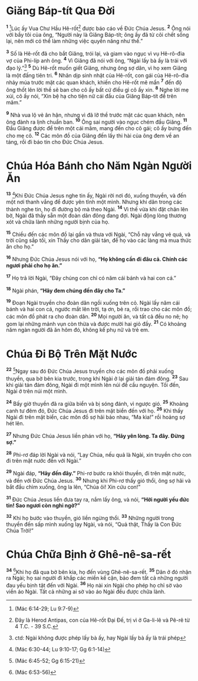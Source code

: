 # Giăng Báp-tít Qua Đời
<sup><b>1</b></sup> [^1@-53ff3968-cb42-440b-a779-dcee247a38f7]Lúc ấy Vua Chư Hầu Hê-rốt[^1-53ff3968-cb42-440b-a779-dcee247a38f7] được báo cáo về Đức Chúa Jesus. <sup><b>2</b></sup> Ông nói với bầy tôi của ông, “Người này là Giăng Báp-tít; ông ấy đã từ cõi chết sống lại, nên mới có thể làm những việc quyền năng như thế.”

<sup><b>3</b></sup> Số là Hê-rốt đã cho bắt Giăng, trói lại, và giam vào ngục vì vụ Hê-rô-đia vợ của Phi-líp anh ông. <sup><b>4</b></sup> Vì Giăng đã nói với ông, “Ngài lấy bà ấy là trái với đạo lý.”[^2-53ff3968-cb42-440b-a779-dcee247a38f7] <sup><b>5</b></sup> Dù Hê-rốt muốn giết Giăng, nhưng ông sợ dân, vì họ xem Giăng là một đấng tiên tri. <sup><b>6</b></sup> Nhân dịp sinh nhật của Hê-rốt, con gái của Hê-rô-đia nhảy múa trước mặt các quan khách, khiến cho Hê-rốt mê mẩn <sup><b>7</b></sup> đến độ ông thốt lên lời thề sẽ ban cho cô ấy bất cứ điều gì cô ấy xin. <sup><b>8</b></sup> Nghe lời mẹ xúi, cô ấy nói, “Xin bệ hạ cho tiện nữ cái đầu của Giăng Báp-tít để trên mâm.”

<sup><b>9</b></sup> Nhà vua lộ vẻ ân hận, nhưng vì đã lỡ thề trước mặt các quan khách, nên ông đành ra lịnh chuẩn ban. <sup><b>10</b></sup> Ông sai người vào ngục chém đầu Giăng. <sup><b>11</b></sup> Đầu Giăng được để trên một cái mâm, mang đến cho cô gái; cô ấy bưng đến cho mẹ cô. <sup><b>12</b></sup> Các môn đồ của Giăng đến lấy thi hài của ông đem về an táng, rồi đi báo tin cho Đức Chúa Jesus.

# Chúa Hóa Bánh cho Năm Ngàn Người Ăn
<sup><b>13</b></sup> [^2@-53ff3968-cb42-440b-a779-dcee247a38f7]Khi Đức Chúa Jesus nghe tin ấy, Ngài rời nơi đó, xuống thuyền, và đến một nơi thanh vắng để được yên tĩnh một mình. Nhưng khi dân trong các thành nghe tin, họ đi đường bộ mà theo Ngài. <sup><b>14</b></sup> Vì thế vừa khi đặt chân lên bờ, Ngài đã thấy sẵn một đoàn dân đông đang đợi. Ngài động lòng thương xót và chữa lành những người bịnh của họ.

<sup><b>15</b></sup> Chiều đến các môn đồ lại gần và thưa với Ngài, “Chỗ này vắng vẻ quá, và trời cũng sắp tối, xin Thầy cho dân giải tán, để họ vào các làng mà mua thức ăn cho họ.”

<sup><b>16</b></sup> Nhưng Đức Chúa Jesus nói với họ, **“Họ không cần đi đâu cả. Chính các ngươi phải cho họ ăn.”**

<sup><b>17</b></sup> Họ trả lời Ngài, “Đây chúng con chỉ có năm cái bánh và hai con cá.”

<sup><b>18</b></sup> Ngài phán, **“Hãy đem chúng đến đây cho Ta.”**

<sup><b>19</b></sup> Đoạn Ngài truyền cho đoàn dân ngồi xuống trên cỏ. Ngài lấy năm cái bánh và hai con cá, ngước mắt lên trời, tạ ơn, bẻ ra, rồi trao cho các môn đồ; các môn đồ phát ra cho đoàn dân. <sup><b>20</b></sup> Mọi người ăn, và tất cả đều no nê; họ gom lại những mảnh vụn còn thừa và được mười hai giỏ đầy. <sup><b>21</b></sup> Có khoảng năm ngàn người đã ăn hôm đó, không kể phụ nữ và trẻ em.

# Chúa Đi Bộ Trên Mặt Nước
<sup><b>22</b></sup> [^3@-53ff3968-cb42-440b-a779-dcee247a38f7]Ngay sau đó Đức Chúa Jesus truyền cho các môn đồ phải xuống thuyền, qua bờ bên kia trước, trong khi Ngài ở lại giải tán đám đông. <sup><b>23</b></sup> Sau khi giải tán đám đông, Ngài đi một mình lên núi để cầu nguyện. Tối đến, Ngài ở trên núi một mình.

<sup><b>24</b></sup> Bấy giờ thuyền đã ra giữa biển và bị sóng đánh, vì ngược gió. <sup><b>25</b></sup> Khoảng canh tư đêm đó, Đức Chúa Jesus đi trên mặt biển đến với họ. <sup><b>26</b></sup> Khi thấy Ngài đi trên mặt biển, các môn đồ sợ hãi bảo nhau, “Ma kìa!” rồi hoảng sợ hét lên.

<sup><b>27</b></sup> Nhưng Đức Chúa Jesus liền phán với họ, **“Hãy yên lòng. Ta đây. Đừng sợ.”**

<sup><b>28</b></sup> Phi-rơ đáp lời Ngài và nói, “Lạy Chúa, nếu quả là Ngài, xin truyền cho con đi trên mặt nước đến với Ngài.”

<sup><b>29</b></sup> Ngài đáp, **“Hãy đến đây.”** Phi-rơ bước ra khỏi thuyền, đi trên mặt nước, và đến với Đức Chúa Jesus. <sup><b>30</b></sup> Nhưng khi Phi-rơ thấy gió thổi, ông sợ hãi và bắt đầu chìm xuống, ông la lên, “Chúa ôi! Xin cứu con!”

<sup><b>31</b></sup> Đức Chúa Jesus liền đưa tay ra, nắm lấy ông, và nói, **“Hỡi người yếu đức tin! Sao ngươi còn nghi ngờ?”**

<sup><b>32</b></sup> Khi họ bước vào thuyền, gió liền ngừng thổi. <sup><b>33</b></sup> Những người trong thuyền đến sấp mình xuống lạy Ngài, và nói, “Quả thật, Thầy là Con Đức Chúa Trời!”

# Chúa Chữa Bịnh ở Ghê-nê-sa-rết
<sup><b>34</b></sup> [^4@-53ff3968-cb42-440b-a779-dcee247a38f7]Khi họ đã qua bờ bên kia, họ đến vùng Ghê-nê-sa-rết. <sup><b>35</b></sup> Dân ở đó nhận ra Ngài; họ sai người đi khắp các miền kế cận, bảo đem tất cả những người đau yếu bịnh tật đến với Ngài. <sup><b>36</b></sup> Họ nài xin Ngài cho phép họ chỉ sờ vào viền áo Ngài. Tất cả những ai sờ vào áo Ngài đều được chữa lành.

[^1-53ff3968-cb42-440b-a779-dcee247a38f7]: Đây là Herod Antipas, con của Hê-rốt Đại Đế, trị vì ở Ga-li-lê và Pê-rê từ 4 T.C. - 39 S.C.
[^2-53ff3968-cb42-440b-a779-dcee247a38f7]: ctd: Ngài không được phép lấy bà ấy, hay Ngài lấy bà ấy là trái phép
[^1@-53ff3968-cb42-440b-a779-dcee247a38f7]: (Mác 6:14-29; Lu 9:7-9)
[^2@-53ff3968-cb42-440b-a779-dcee247a38f7]: (Mác 6:30-44; Lu 9:10-17; Gg 6:1-14)
[^3@-53ff3968-cb42-440b-a779-dcee247a38f7]: (Mác 6:45-52; Gg 6:15-21)
[^4@-53ff3968-cb42-440b-a779-dcee247a38f7]: (Mác 6:53-56)